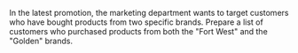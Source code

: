 In the latest promotion, the marketing department wants to target customers who have bought products from two specific brands.
Prepare a list of customers who purchased products from both the "Fort West" and the "Golden" brands.